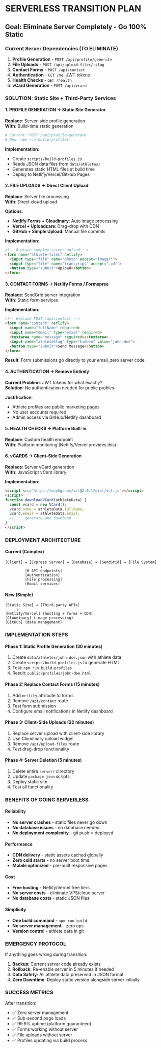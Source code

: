 # SERVERLESS TRANSITION PLAN
## Goal: Eliminate Server Completely - Go 100% Static

### Current Server Dependencies (TO ELIMINATE)
1. **Profile Generation** - `POST /api/profile/generate`
2. **File Uploads** - `POST /api/upload-files/:slug`  
3. **Contact Forms** - `POST /api/contact`
4. **Authentication** - `GET /me`, JWT tokens
5. **Health Checks** - `GET /health`
6. **vCard Generation** - `POST /api/vcard`

### SOLUTION: Static Site + Third-Party Services

#### 1. PROFILE GENERATION → Static Site Generator
**Replace**: Server-side profile generation  
**With**: Build-time static generation
```bash
# Current: POST /api/profile/generate
# New: npm run build-profiles
```

**Implementation**:
- Create `scripts/build-profiles.js` 
- Reads JSON data files from `data/athletes/`
- Generates static HTML files at build time
- Deploy to Netlify/Vercel/GitHub Pages

#### 2. FILE UPLOADS → Direct Client Upload
**Replace**: Server file processing  
**With**: Direct cloud upload

**Options**:
- **Netlify Forms + Cloudinary**: Auto image processing
- **Vercel + Uploadcare**: Drag-drop with CDN
- **GitHub + Simple Upload**: Manual file commits

**Implementation**:
```html
<!-- Replace complex server upload -->
<form name="athlete-files" netlify>
  <input type="file" name="photo" accept="image/*">
  <input type="file" name="transcript" accept=".pdf">
  <button type="submit">Upload</button>
</form>
```

#### 3. CONTACT FORMS → Netlify Forms / Formspree
**Replace**: SendGrid server integration  
**With**: Static form services

**Implementation**:
```html
<!-- Replace POST /api/contact -->
<form name="contact" netlify>
  <input name="fullName" required>
  <input name="email" type="email" required>
  <textarea name="message" required></textarea>
  <input name="athleteSlug" type="hidden" value="john-doe">
  <button type="submit">Send Message</button>
</form>
```

**Result**: Form submissions go directly to your email, zero server code.

#### 4. AUTHENTICATION → Remove Entirely
**Current Problem**: JWT tokens for what exactly?  
**Solution**: No authentication needed for public profiles

**Justification**: 
- Athlete profiles are public marketing pages
- No user accounts required
- Admin access via GitHub/Netlify dashboard

#### 5. HEALTH CHECKS → Platform Built-in
**Replace**: Custom health endpoint  
**With**: Platform monitoring (Netlify/Vercel provides this)

#### 6. vCARDS → Client-Side Generation
**Replace**: Server vCard generation  
**With**: JavaScript vCard library

**Implementation**:
```html
<script src="https://unpkg.com/vcf@2.0.1/dist/vcf.js"></script>
<script>
function downloadVCard(athleteData) {
  const vcard = new VCard();
  vcard.name = athleteData.fullName;
  vcard.email = athleteData.email;
  // ... generate and download
}
</script>
```

### DEPLOYMENT ARCHITECTURE

#### Current (Complex)
```
[Client] → [Express Server] → [Database] → [SendGrid] → [File System]
                ↓
         [6 API endpoints]
         [Authentication]
         [File processing]
         [Email services]
```

#### New (Simple)
```
[Static Site] → [Third-party APIs]
     ↓
[Netlify/Vercel] (hosting + forms + CDN)
[Cloudinary] (image processing)
[GitHub] (data management)
```

### IMPLEMENTATION STEPS

#### Phase 1: Static Profile Generation (30 minutes)
1. Create `data/athletes/john-doe.json` with athlete data
2. Create `scripts/build-profiles.js` to generate HTML
3. Test: `npm run build-profiles`
4. Result: `public/profiles/john-doe.html`

#### Phase 2: Replace Contact Forms (15 minutes)
1. Add `netlify` attribute to forms
2. Remove `/api/contact` route
3. Test form submission
4. Configure email notifications in Netlify dashboard

#### Phase 3: Client-Side Uploads (20 minutes)
1. Replace server upload with client-side library
2. Use Cloudinary upload widget
3. Remove `/api/upload-files` route
4. Test drag-drop functionality

#### Phase 4: Server Deletion (5 minutes)
1. Delete entire `server/` directory
2. Update `package.json` scripts
3. Deploy static site
4. Test all functionality

### BENEFITS OF GOING SERVERLESS

#### Reliability
- **No server crashes** - static files never go down
- **No database issues** - no database needed
- **No deployment complexity** - git push = deployed

#### Performance
- **CDN delivery** - static assets cached globally  
- **Zero cold starts** - no server boot time
- **Mobile optimized** - pre-built responsive pages

#### Cost
- **Free hosting** - Netlify/Vercel free tiers
- **No server costs** - eliminate VPS/cloud server
- **No database costs** - static JSON files

#### Simplicity
- **One build command** - `npm run build`
- **No server management** - zero ops
- **Version control** - athlete data in git

### EMERGENCY PROTOCOL

If anything goes wrong during transition:
1. **Backup**: Current server code already exists
2. **Rollback**: Re-enable server in 5 minutes if needed
3. **Data Safety**: All athlete data preserved in JSON format
4. **Zero Downtime**: Deploy static version alongside server initially

### SUCCESS METRICS

After transition:
- ✅ Zero server management
- ✅ Sub-second page loads
- ✅ 99.9% uptime (platform guaranteed)
- ✅ Forms working without server
- ✅ File uploads without server
- ✅ Profiles updating via build process 